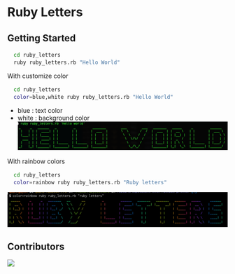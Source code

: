 # Ruby Letters

## Getting Started
```bash
  cd ruby_letters
  ruby ruby_letters.rb "Hello World"
```
With customize color

```bash
  cd ruby_letters
  color=blue,white ruby ruby_letters.rb "Hello World"
```
+ blue : text color
+ white : background color
![](./demo.png)

With rainbow colors

```bash
  cd ruby_letters
  color=rainbow ruby ruby_letters.rb "Ruby letters"
```
![](./rainbow.png)

## Contributors

[![](https://contributors-img.firebaseapp.com/image?repo=dereknguyen269/ruby_letters)](https://github.com/dereknguyen269/ruby_letters/graphs/contributors)
